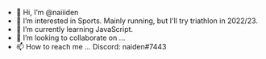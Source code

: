 - 👋 Hi, I’m @naiiiden
- 👀 I’m interested in Sports. Mainly running, but I'll try triathlon in 2022/23.
- 🌱 I’m currently learning JavaScript.
- 💞️ I’m looking to collaborate on ...
- 📫 How to reach me ... Discord: naiden#7443

<!---
naiiiden/naiiiden is a ✨ special ✨ repository because its `README.md` (this file) appears on your GitHub profile.
You can click the Preview link to take a look at your changes.
--->
